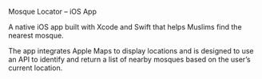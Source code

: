 Mosque Locator – iOS App

A native iOS app built with Xcode and Swift that helps Muslims find the nearest mosque. 

The app integrates Apple Maps to display locations and is designed to use an API to identify and return a list of nearby mosques based on the user’s current location.
